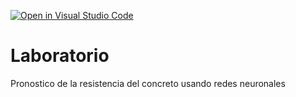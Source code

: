 [![Open in Visual Studio Code](https://classroom.github.com/assets/open-in-vscode-c66648af7eb3fe8bc4f294546bfd86ef473780cde1dea487d3c4ff354943c9ae.svg)](https://classroom.github.com/online_ide?assignment_repo_id=9503905&assignment_repo_type=AssignmentRepo)
# Laboratorio
Pronostico de la resistencia del concreto usando redes neuronales
